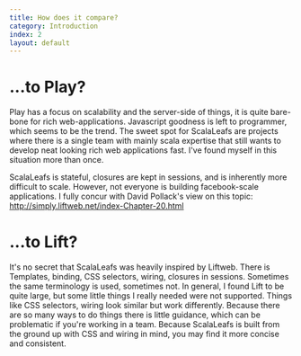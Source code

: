 ```yaml
---
title: How does it compare?
category: Introduction
index: 2
layout: default
---
```


# ...to Play?


Play has a focus on scalability and the server-side of things, it is quite bare-bone for rich web-applications. Javascript goodness is left to programmer, which seems to be the trend. The sweet spot for ScalaLeafs are projects where there is a single team with mainly scala expertise that still wants to develop neat looking rich web applications fast. I've found myself in this situation more than once.

ScalaLeafs is stateful, closures are kept in sessions, and is inherently more difficult to scale. However, not everyone is building facebook-scale applications. I fully concur with David Pollack's view on this topic: http://simply.liftweb.net/index-Chapter-20.html

# ...to Lift?

It's no secret that ScalaLeafs was heavily inspired by Liftweb. There is Templates, binding, CSS selectors, wiring, closures in sessions. Sometimes the same terminology is used, sometimes not. In general, I found Lift to be quite large, but some little things I really needed were not supported. Things like CSS selectors, wiring look similar but work differently. Because there are so many ways to do things there is little guidance, which can be problematic if you're working in a team.  Because ScalaLeafs is built from the ground up with CSS and wiring in mind, you may find it more concise and consistent.
